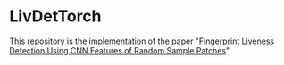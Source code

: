 # LivDetTorch
This repository is the implementation of the paper "[Fingerprint Liveness Detection Using CNN Features of Random Sample Patches](http://ieeexplore.ieee.org/document/7736923/)".
